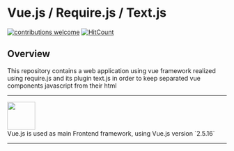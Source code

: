 # Vue.js / Require.js / Text.js
[![contributions welcome](https://img.shields.io/badge/contributions-welcome-brightgreen.svg?style=flat)](https://github.com/kodi/esta/vue-webpack-docker-nginx)
[![HitCount](http://hits.dwyl.com/kodi/vue-webpack-docker-nginx.svg)](http://hits.dwyl.com/kodi/vue-webpack-docker-nginx)



## Overview

This repository contains a web application using vue framework realized using require.js and its plugin text.js in order to keep separated vue components javascript from their html 

<hr/>

<div>
    <img src="https://upload.wikimedia.org/wikipedia/commons/f/f1/Vue.png" width="64px"/>
    <br>
    Vue.js is used as main Frontend framework, using Vue.js version `2.5.16`
</div>
<hr/>